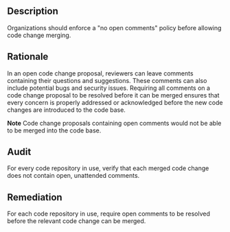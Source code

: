 ## Description

Organizations should enforce a "no open comments" policy before allowing code change merging.

## Rationale

In an open code change proposal, reviewers can leave comments containing their questions and suggestions. These comments can also include potential bugs and security issues. Requiring all comments on a code change proposal to be resolved before it can be merged ensures that every concern is properly addressed or acknowledged before the new code changes are introduced to the code base.

**Note** Code change proposals containing open comments would not be able to be merged into the code base.

## Audit

For every code repository in use, verify that each merged code change does not contain open, unattended comments.

## Remediation

For each code repository in use, require open comments to be resolved before the relevant code change can be merged.
